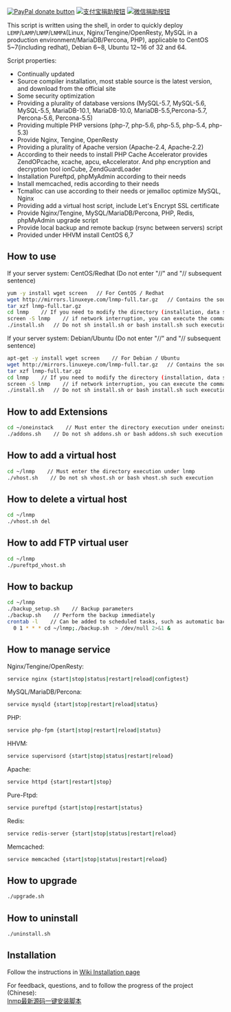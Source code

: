 [![PayPal donate button](https://img.shields.io/badge/paypal-donate-green.svg)](https://www.paypal.com/cgi-bin/webscr?cmd=_donations&business=lj2007331@gmail.com&item_name=OneinStack%20Donate&currency_code=USD)
[![支付宝捐助按钮](https://img.shields.io/badge/%E6%94%AF%E4%BB%98%E5%AE%9D-%E5%90%91TA%E6%8D%90%E5%8A%A9-green.svg)](https://static.oneinstack.com/images/alipay.png)
[![微信捐助按钮](https://img.shields.io/badge/%E5%BE%AE%E4%BF%A1-%E5%90%91TA%E6%8D%90%E5%8A%A9-green.svg)](https://static.oneinstack.com/images/weixin.png)

This script is written using the shell, in order to quickly deploy `LEMP`/`LAMP`/`LNMP`/`LNMPA`(Linux, Nginx/Tengine/OpenResty, MySQL in a production environment/MariaDB/Percona, PHP), applicable to CentOS 5~7(including redhat), Debian 6~8, Ubuntu 12~16 of 32 and 64. 

Script properties:
- Continually updated
- Source compiler installation, most stable source is the latest version, and download from the official site
- Some security optimization
- Providing a plurality of database versions (MySQL-5.7, MySQL-5.6, MySQL-5.5, MariaDB-10.1, MariaDB-10.0, MariaDB-5.5,Percona-5.7, Percona-5.6, Percona-5.5)
- Providing multiple PHP versions (php-7, php-5.6, php-5.5, php-5.4, php-5.3)
- Provide Nginx, Tengine, OpenResty
- Providing a plurality of Apache version (Apache-2.4, Apache-2.2)
- According to their needs to install PHP Cache Accelerator provides ZendOPcache, xcache, apcu, eAccelerator. And php encryption and decryption tool ionCube, ZendGuardLoader
- Installation Pureftpd, phpMyAdmin according to their needs
- Install memcached, redis according to their needs
- Tcmalloc can use according to their needs or jemalloc optimize MySQL, Nginx
- Providing add a virtual host script, include Let's Encrypt SSL certificate
- Provide Nginx/Tengine, MySQL/MariaDB/Percona, PHP, Redis, phpMyAdmin upgrade script
- Provide local backup and remote backup (rsync between servers) script
- Provided under HHVM install CentOS 6,7

## How to use

If your server system: CentOS/Redhat (Do not enter "//" and "// subsequent sentence)
```bash
yum -y install wget screen   // For CentOS / Redhat
wget http://mirrors.linuxeye.com/lnmp-full.tar.gz   // Contains the source code
tar xzf lnmp-full.tar.gz
cd lnmp    // If you need to modify the directory (installation, data storage, Nginx logs), modify options.conf file
screen -S lnmp    // if network interruption, you can execute the command `screen -r lnmp` reconnect install window
./install.sh   // Do not sh install.sh or bash install.sh such execution
```
If your server system: Debian/Ubuntu (Do not enter "//" and "// subsequent sentence)
```bash
apt-get -y install wget screen    // For Debian / Ubuntu
wget http://mirrors.linuxeye.com/lnmp-full.tar.gz   // Contains the source code
tar xzf lnmp-full.tar.gz
cd lnmp    // If you need to modify the directory (installation, data storage, Nginx logs), modify options.conf file
screen -S lnmp    // if network interruption, you can execute the command `screen -r lnmp` reconnect install window
./install.sh   // Do not sh install.sh or bash install.sh such execution
```

## How to add Extensions

```bash
cd ~/oneinstack    // Must enter the directory execution under oneinstack
./addons.sh    // Do not sh addons.sh or bash addons.sh such execution
```

## How to add a virtual host

```bash
cd ~/lnmp    // Must enter the directory execution under lnmp
./vhost.sh    // Do not sh vhost.sh or bash vhost.sh such execution
```

## How to delete a virtual host

```bash
cd ~/lnmp
./vhost.sh del
```

## How to add FTP virtual user 

```bash
cd ~/lnmp
./pureftpd_vhost.sh
```

## How to backup

```bash
cd ~/lnmp
./backup_setup.sh    // Backup parameters 
./backup.sh    // Perform the backup immediately 
crontab -l    // Can be added to scheduled tasks, such as automatic backups every day 1:00 
  0 1 * * * cd ~/lnmp;./backup.sh  > /dev/null 2>&1 &
```

## How to manage service

Nginx/Tengine/OpenResty:
```bash
service nginx {start|stop|status|restart|reload|configtest}
```
MySQL/MariaDB/Percona:
```bash
service mysqld {start|stop|restart|reload|status}
```
PHP:
```bash
service php-fpm {start|stop|restart|reload|status}
```
HHVM:
```bash
service supervisord {start|stop|status|restart|reload}
```
Apache:
```bash
service httpd {start|restart|stop}
```
Pure-Ftpd:
```bash
service pureftpd {start|stop|restart|status}
```
Redis:
```bash
service redis-server {start|stop|status|restart|reload}
```
Memcached:
```bash
service memcached {start|stop|status|restart|reload}
```

## How to upgrade 

```bash
./upgrade.sh
```

## How to uninstall 

```bash
./uninstall.sh
```

## Installation

Follow the instructions in [Wiki Installation page](https://github.com/lj2007331/lnmp/wiki/Installation)<br />

For feedback, questions, and to follow the progress of the project (Chinese): <br />
[lnmp最新源码一键安装脚本](https://blog.linuxeye.com/31.html)<br />
